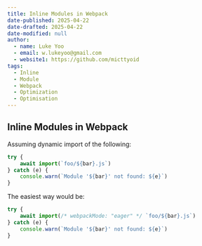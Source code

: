 ```yaml
---
title: Inline Modules in Webpack
date-published: 2025-04-22
date-drafted: 2025-04-22
date-modified: null
author:
  - name: Luke Yoo
  - email: w.lukeyoo@gmail.com
  - website1: https://github.com/micttyoid
tags:
  - Inline
  - Module
  - Webpack
  - Optimization
  - Optimisation
---
```


## Inline Modules in Webpack

Assuming dynamic import of the following:

```js
try {
    await import(`foo/${bar}.js`)
} catch (e) {
    console.warn(`Module '${bar}' not found: ${e}`)
}
```

The easiest way would be:

```js
try {
    await import(/* webpackMode: "eager" */ `foo/${bar}.js`)
} catch (e) {
    console.warn(`Module '${bar}' not found: ${e}`)
}
```